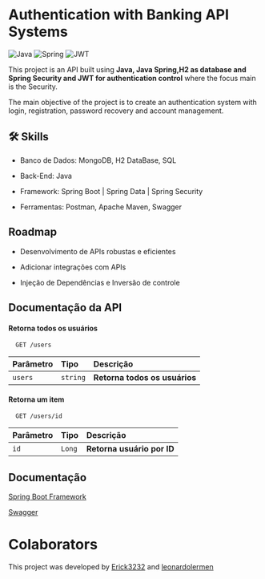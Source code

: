 # Authentication with Banking API Systems

![Java](https://img.shields.io/badge/java-%23ED8B00.svg?style=for-the-badge&logo=openjdk&logoColor=white)
![Spring](https://img.shields.io/badge/spring-%236DB33F.svg?style=for-the-badge&logo=spring&logoColor=white)
![JWT](https://img.shields.io/badge/JWT-black?style=for-the-badge&logo=JSON%20web%20tokens)

This project is an API built using **Java, Java Spring,H2 as database and Spring Security and JWT for authentication control** where the focus main is the Security.

The main objective of the project is to create an authentication system with login, registration, password recovery and account management. 
## 🛠 Skills
- Banco de Dados: MongoDB, H2 DataBase, SQL

- Back-End: Java

- Framework: Spring Boot | Spring Data | Spring Security 

- Ferramentas: Postman, Apache Maven, Swagger


## Roadmap

- Desenvolvimento de APIs robustas e eficientes

- Adicionar integrações com APIs

- Injeção de Dependências e Inversão de controle



## Documentação da API

#### Retorna todos os usuários

```http
  GET /users
```

| Parâmetro   | Tipo       | Descrição                           |
| :---------- | :--------- | :---------------------------------- |
| `users` | `string` | **Retorna todos os usuários** |

#### Retorna um item

```http
  GET /users/id
```

| Parâmetro   | Tipo       | Descrição                                   |
| :---------- | :--------- | :------------------------------------------ |
| `id`      | `Long` | **Retorna usuário por ID** |

#### 



## Documentação

[Spring Boot Framework](https://glysns.gitbook.io/spring-framework/)

[Swagger](https://www.bezkoder.com/spring-boot-swagger-3/)
# Colaborators

This project was developed by 
<a href="https://www.linkedin.com/in/erick-miyagi-310016258/" target="blank"/>Erick3232</a> and
<a href="https://www.linkedin.com/in/leonardo-lermen-768769242/" target="blank"/>leonardolermen</a>


